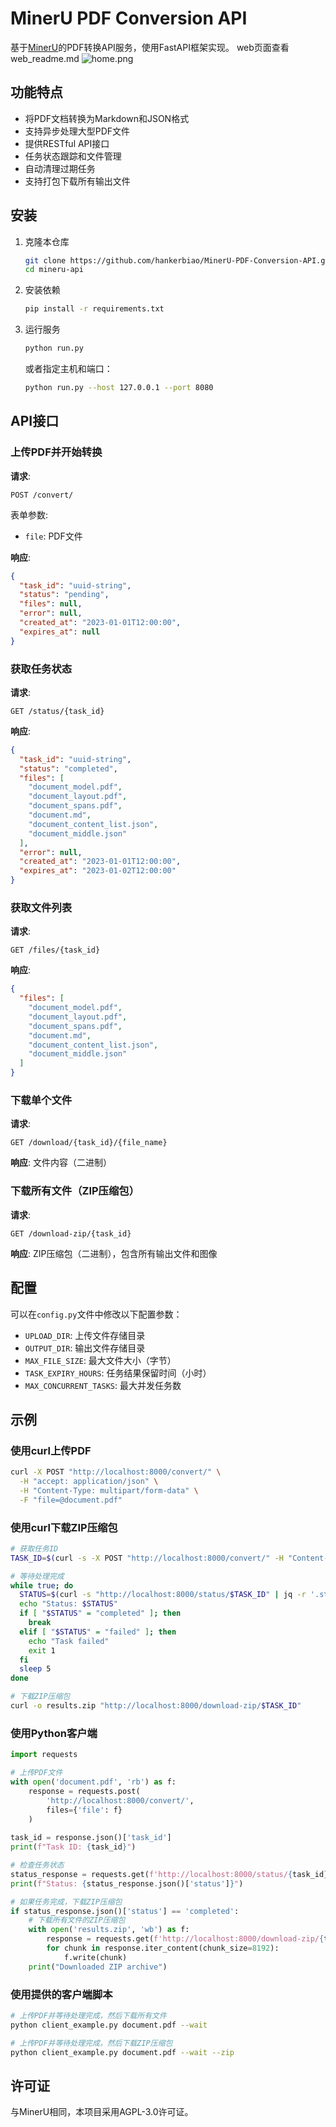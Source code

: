 # MinerU PDF Conversion API

基于[MinerU](https://github.com/opendatalab/MinerU)的PDF转换API服务，使用FastAPI框架实现。
web页面查看web_readme.md
![home.png](home.png)
## 功能特点

- 将PDF文档转换为Markdown和JSON格式
- 支持异步处理大型PDF文件
- 提供RESTful API接口
- 任务状态跟踪和文件管理
- 自动清理过期任务
- 支持打包下载所有输出文件

## 安装

1. 克隆本仓库
   ```bash
   git clone https://github.com/hankerbiao/MinerU-PDF-Conversion-API.git
   cd mineru-api
   ```

2. 安装依赖
   ```bash
   pip install -r requirements.txt
   ```

3. 运行服务
   ```bash
   python run.py
   ```

   或者指定主机和端口：
   ```bash
   python run.py --host 127.0.0.1 --port 8080
   ```

## API接口

### 上传PDF并开始转换

**请求**:
```
POST /convert/
```

表单参数:
- `file`: PDF文件

**响应**:
```json
{
  "task_id": "uuid-string",
  "status": "pending",
  "files": null,
  "error": null,
  "created_at": "2023-01-01T12:00:00",
  "expires_at": null
}
```

### 获取任务状态

**请求**:
```
GET /status/{task_id}
```

**响应**:
```json
{
  "task_id": "uuid-string",
  "status": "completed",
  "files": [
    "document_model.pdf",
    "document_layout.pdf",
    "document_spans.pdf",
    "document.md",
    "document_content_list.json",
    "document_middle.json"
  ],
  "error": null,
  "created_at": "2023-01-01T12:00:00",
  "expires_at": "2023-01-02T12:00:00"
}
```

### 获取文件列表

**请求**:
```
GET /files/{task_id}
```

**响应**:
```json
{
  "files": [
    "document_model.pdf",
    "document_layout.pdf",
    "document_spans.pdf",
    "document.md",
    "document_content_list.json",
    "document_middle.json"
  ]
}
```

### 下载单个文件

**请求**:
```
GET /download/{task_id}/{file_name}
```

**响应**: 文件内容（二进制）

### 下载所有文件（ZIP压缩包）

**请求**:
```
GET /download-zip/{task_id}
```

**响应**: ZIP压缩包（二进制），包含所有输出文件和图像

## 配置

可以在`config.py`文件中修改以下配置参数：

- `UPLOAD_DIR`: 上传文件存储目录
- `OUTPUT_DIR`: 输出文件存储目录
- `MAX_FILE_SIZE`: 最大文件大小（字节）
- `TASK_EXPIRY_HOURS`: 任务结果保留时间（小时）
- `MAX_CONCURRENT_TASKS`: 最大并发任务数

## 示例

### 使用curl上传PDF

```bash
curl -X POST "http://localhost:8000/convert/" \
  -H "accept: application/json" \
  -H "Content-Type: multipart/form-data" \
  -F "file=@document.pdf"
```

### 使用curl下载ZIP压缩包

```bash
# 获取任务ID
TASK_ID=$(curl -s -X POST "http://localhost:8000/convert/" -H "Content-Type: multipart/form-data" -F "file=@document.pdf" | jq -r '.task_id')

# 等待处理完成
while true; do
  STATUS=$(curl -s "http://localhost:8000/status/$TASK_ID" | jq -r '.status')
  echo "Status: $STATUS"
  if [ "$STATUS" = "completed" ]; then
    break
  elif [ "$STATUS" = "failed" ]; then
    echo "Task failed"
    exit 1
  fi
  sleep 5
done

# 下载ZIP压缩包
curl -o results.zip "http://localhost:8000/download-zip/$TASK_ID"
```

### 使用Python客户端

```python
import requests

# 上传PDF文件
with open('document.pdf', 'rb') as f:
    response = requests.post(
        'http://localhost:8000/convert/',
        files={'file': f}
    )
    
task_id = response.json()['task_id']
print(f"Task ID: {task_id}")

# 检查任务状态
status_response = requests.get(f'http://localhost:8000/status/{task_id}')
print(f"Status: {status_response.json()['status']}")

# 如果任务完成，下载ZIP压缩包
if status_response.json()['status'] == 'completed':
    # 下载所有文件的ZIP压缩包
    with open('results.zip', 'wb') as f:
        response = requests.get(f'http://localhost:8000/download-zip/{task_id}', stream=True)
        for chunk in response.iter_content(chunk_size=8192):
            f.write(chunk)
    print("Downloaded ZIP archive")
```

### 使用提供的客户端脚本

```bash
# 上传PDF并等待处理完成，然后下载所有文件
python client_example.py document.pdf --wait

# 上传PDF并等待处理完成，然后下载ZIP压缩包
python client_example.py document.pdf --wait --zip
```

## 许可证

与MinerU相同，本项目采用AGPL-3.0许可证。 